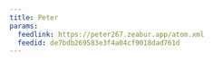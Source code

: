 ```yaml
---
title: Peter
params:
  feedlink: https://peter267.zeabur.app/atom.xml
  feedid: de7bdb269583e3f4a04cf9018dad761d
---
```

